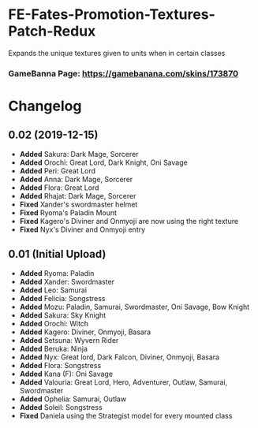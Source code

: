 # FE-Fates-Promotion-Textures-Patch-Redux
Expands the unique textures given to units when in certain classes
### GameBanna Page: https://gamebanana.com/skins/173870

# Changelog 

## 0.02 (2019-12-15)
- **Added** Sakura: Dark Mage, Sorcerer
- **Added** Orochi: Great Lord, Dark Knight, Oni Savage
- **Added** Peri: Great Lord
- **Added** Anna: Dark Mage, Sorcerer
- **Added** Flora: Great Lord
- **Added** Rhajat: Dark Mage, Sorcerer
- **Fixed** Xander's swordmaster helmet
- **Fixed** Ryoma's Paladin Mount
- **Fixed** Kagero's Diviner and Onmyoji are now using the right texture
- **Fixed** Nyx's Diviner and Onmyoji entry

## 0.01 (Initial Upload)
- **Added** Ryoma: Paladin
- **Added** Xander: Swordmaster
- **Added** Leo: Samurai
- **Added** Felicia: Songstress
- **Added** Mozu: Paladin, Samurai, Swordmaster, Oni Savage, Bow Knight
- **Added** Sakura: Sky Knight
- **Added** Orochi: Witch
- **Added** Kagero: Diviner, Onmyoji, Basara
- **Added** Setsuna: Wyvern Rider
- **Added** Beruka: Ninja
- **Added** Nyx: Great lord, Dark Falcon, Diviner, Onmyoji, Basara
- **Added** Flora: Songstress
- **Added** Kana (F): Oni Savage
- **Added** Valouria: Great Lord, Hero, Adventurer, Outlaw, Samurai, Swordmaster
- **Added** Ophelia: Samurai, Outlaw
- **Added** Soleil: Songstress
- **Fixed** Daniela using the Strategist model for every mounted class
